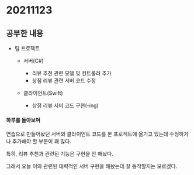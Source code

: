 # 20211123

## 공부한 내용
+ 팀 프로젝트
  - 서버(C#)
    * 리뷰 추천 관련 모델 및 컨트롤러 추가
    * 상점 리뷰 관련 서버 코드 수정

  - 클라이언트(Swift)
    * 상점 리뷰 서버 코드 구현(-ing)

#### 하루를 돌아보며
연습으로 만들어놨던 서버와 클라이언트 코드를 본 프로젝트에 옮기고 있는데 수정하거나 추가해야 할 부분이 꽤 많다.

특히, 리뷰 추천과 관련된 기능은 구현을 안 해놨다.

그래서 오늘 이와 관련된 대략적인 서버 구현을 해놨는데 잘 동작할지는 모르겠다.
